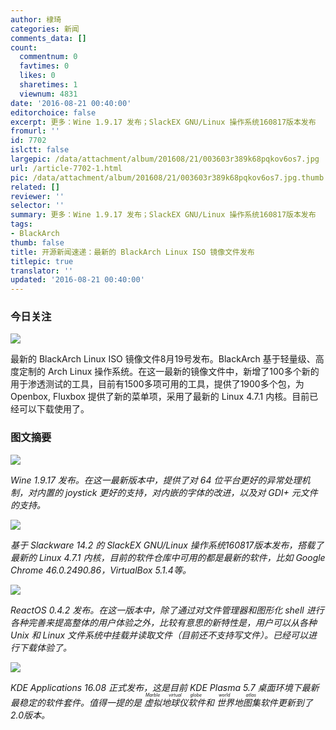 ```yaml
---
author: 棣琦
categories: 新闻
comments_data: []
count:
  commentnum: 0
  favtimes: 0
  likes: 0
  sharetimes: 1
  viewnum: 4831
date: '2016-08-21 00:40:00'
editorchoice: false
excerpt: 更多：Wine 1.9.17 发布；SlackEX GNU/Linux 操作系统160817版本发布
fromurl: ''
id: 7702
islctt: false
largepic: /data/attachment/album/201608/21/003603r389k68pqkov6os7.jpg
url: /article-7702-1.html
pic: /data/attachment/album/201608/21/003603r389k68pqkov6os7.jpg.thumb.jpg
related: []
reviewer: ''
selector: ''
summary: 更多：Wine 1.9.17 发布；SlackEX GNU/Linux 操作系统160817版本发布
tags:
- BlackArch
thumb: false
title: 开源新闻速递：最新的 BlackArch Linux ISO 镜像文件发布
titlepic: true
translator: ''
updated: '2016-08-21 00:40:00'
---
```


### 今日关注


![](/data/attachment/album/201608/21/003603r389k68pqkov6os7.jpg)


最新的 BlackArch Linux ISO 镜像文件8月19号发布。BlackArch 基于轻量级、高度定制的 Arch Linux 操作系统。在这一最新的镜像文件中，新增了100多个新的用于渗透测试的工具，目前有1500多项可用的工具，提供了1900多个包，为 Openbox, Fluxbox 提供了新的菜单项，采用了最新的 Linux 4.7.1 内核。目前已经可以下载使用了。


### 图文摘要


![](/data/attachment/album/201608/21/003630l6a9gy6ygsg6fs4o.jpg)


*Wine 1.9.17 发布。在这一最新版本中，提供了对 64 位平台更好的异常处理机制，对内置的 joystick 更好的支持，对内嵌的字体的改进，以及对 GDI+ 元文件的支持。*


![](/data/attachment/album/201608/21/003656zbw5qtqsxs24q9mr.jpg)


*基于 Slackware 14.2 的 SlackEX GNU/Linux 操作系统160817版本发布，搭载了最新的 Linux 4.7.1 内核，目前的软件仓库中可用的都是最新的软件，比如 Google Chrome 46.0.2490.86，VirtualBox 5.1.4等。*


![](/data/attachment/album/201608/21/003718wbv0zvg006v558d2.jpg)


*ReactOS 0.4.2 发布。在这一版本中，除了通过对文件管理器和图形化 shell 进行各种完善来提高整体的用户体验之外，比较有意思的新特性是，用户可以从各种 Unix 和 Linux 文件系统中挂载并读取文件（目前还不支持写文件）。已经可以进行下载体验了。*


![](/data/attachment/album/201608/21/003741aryyr5qtnpeznuon.jpg)


*KDE Applications 16.08 正式发布，这是目前 KDE Plasma 5.7 桌面环境下最新最稳定的软件套件。值得一提的是<ruby> 虚拟地球仪软件 <rp>  （ </rp> <rt>  Marble virtual globe </rt> <rp>  ） </rp></ruby>和<ruby> 世界地图集 <rp>  （ </rp> <rt>  world atlas </rt> <rp>  ） </rp></ruby>软件更新到了2.0版本。*
